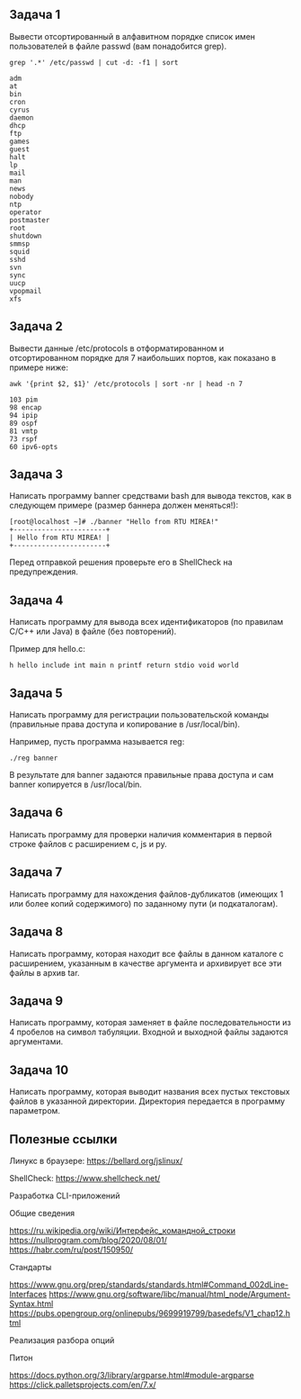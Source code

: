 ## Задача 1

Вывести отсортированный в алфавитном порядке список имен пользователей в файле passwd (вам понадобится grep).
```
grep '.*' /etc/passwd | cut -d: -f1 | sort
```
```
adm
at
bin
cron
cyrus
daemon
dhcp
ftp
games
guest
halt
lp
mail
man
news
nobody
ntp
operator
postmaster
root
shutdown
smmsp
squid
sshd
svn
sync
uucp
vpopmail
xfs
```
## Задача 2

Вывести данные /etc/protocols в отформатированном и отсортированном порядке для 7 наибольших портов, как показано в примере ниже:
```
awk '{print $2, $1}' /etc/protocols | sort -nr | head -n 7
```

```
103 pim
98 encap
94 ipip
89 ospf
81 vmtp
73 rspf
60 ipv6-opts
```

## Задача 3

Написать программу banner средствами bash для вывода текстов, как в следующем примере (размер баннера должен меняться!):

```
[root@localhost ~]# ./banner "Hello from RTU MIREA!"
+-----------------------+
| Hello from RTU MIREA! |
+-----------------------+
```

Перед отправкой решения проверьте его в ShellCheck на предупреждения.

## Задача 4

Написать программу для вывода всех идентификаторов (по правилам C/C++ или Java) в файле (без повторений).

Пример для hello.c:

```
h hello include int main n printf return stdio void world
```

## Задача 5

Написать программу для регистрации пользовательской команды (правильные права доступа и копирование в /usr/local/bin).

Например, пусть программа называется reg:

```
./reg banner
```

В результате для banner задаются правильные права доступа и сам banner копируется в /usr/local/bin.

## Задача 6

Написать программу для проверки наличия комментария в первой строке файлов с расширением c, js и py.

## Задача 7

Написать программу для нахождения файлов-дубликатов (имеющих 1 или более копий содержимого) по заданному пути (и подкаталогам).

## Задача 8

Написать программу, которая находит все файлы в данном каталоге с расширением, указанным в качестве аргумента и архивирует все эти файлы в архив tar.

## Задача 9

Написать программу, которая заменяет в файле последовательности из 4 пробелов на символ табуляции. Входной и выходной файлы задаются аргументами.

## Задача 10

Написать программу, которая выводит названия всех пустых текстовых файлов в указанной директории. Директория передается в программу параметром. 

## Полезные ссылки

Линукс в браузере: https://bellard.org/jslinux/

ShellCheck: https://www.shellcheck.net/

Разработка CLI-приложений

Общие сведения

https://ru.wikipedia.org/wiki/Интерфейс_командной_строки
https://nullprogram.com/blog/2020/08/01/
https://habr.com/ru/post/150950/

Стандарты

https://www.gnu.org/prep/standards/standards.html#Command_002dLine-Interfaces
https://www.gnu.org/software/libc/manual/html_node/Argument-Syntax.html
https://pubs.opengroup.org/onlinepubs/9699919799/basedefs/V1_chap12.html

Реализация разбора опций

Питон

https://docs.python.org/3/library/argparse.html#module-argparse
https://click.palletsprojects.com/en/7.x/
